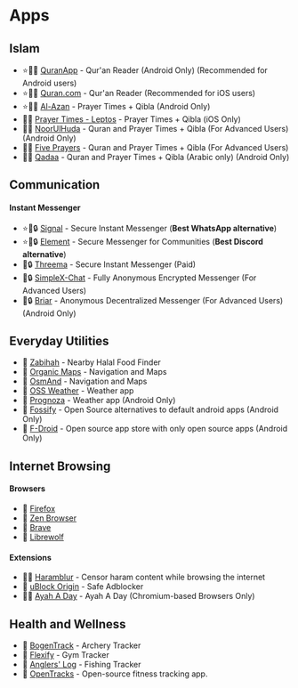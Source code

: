 # Apps

## Islam
 - ⭐🕋🤝 [QuranApp](https://quran.alfaazplus.com/) - Qur'an Reader (Android Only) (Recommended for Android users)
 - ⭐🕋🤝 [Quran.com](https://previous.quran.com/apps?locale=en) - Qur'an Reader (Recommended for iOS users)
 - ⭐🕋🤝 [Al-Azan](https://meypod.github.io/al-azan/) - Prayer Times + Qibla (Android Only)
 - 🕋🤝 [Prayer Times - Leptos](https://apps.apple.com/us/app/prayer-times-leptos/id1587090683) - Prayer Times + Qibla (iOS Only)
 - 🕋🤝 [NoorUlHuda](https://github.com/mirfatif/NoorUlHuda) - Quran and Prayer Times + Qibla (For Advanced Users) (Android Only)
 - 🕋🤝 [Five Prayers](https://github.com/Five-Prayers/five-prayers-android/blob/main/README.md) - Quran and Prayer Times + Qibla (For Advanced Users)
 - 🕋🤝 [Qadaa](https://github.com/muslimpack/Qadaa/blob/main/README.md) - Quran and Prayer Times + Qibla (Arabic only) (Android Only)

## Communication
 #### Instant Messenger
 - ⭐🤝🔒 [Signal](https://simplex.chat/) - Secure Instant Messenger (**Best WhatsApp alternative**)
 - ⭐🤝🔒 [Element](https://element.io/download) - Secure Messenger for Communities (**Best Discord alternative**)
 - 🤝🔒 [Threema](https://threema.ch/) - Secure Instant Messenger (Paid)
 - 🤝🔒 [SimpleX-Chat](https://simplex.chat/) - Fully Anonymous Encrypted Messenger (For Advanced Users)
 - 🤝🔒 [Briar](https://briarproject.org/) - Anonymous Decentralized Messenger (For Advanced Users) (Android Only)

## Everyday Utilities
 - 🕋 [Zabihah](https://www.zabihah.com/) - Nearby Halal Food Finder
 - 🤝 [Organic Maps](https://organicmaps.app/) - Navigation and Maps
 - 🤝 [OsmAnd](https://osmand.net/) - Navigation and Maps
 - 🤝 [OSS Weather](https://github.com/Akylas/oss-weather/blob/master/Readme.md) - Weather app
 - 🤝 [Prognoza](https://github.com/davidtakac/prognoza/blob/dev/README.md) - Weather app (Android Only)
 - 🤝 [Fossify](https://www.fossify.org/) - Open Source alternatives to default android apps (Android Only)
 - 🤝 [F-Droid](https://f-droid.org/en/) -  Open source app store with only open source apps (Android Only)
 
## Internet Browsing
 #### Browsers
 - 🤝 [Firefox](https://www.mozilla.org/en-US/firefox/new/)
 - 🤝 [Zen Browser](https://zen-browser.app/)
 - 🤝 [Brave](https://www.mozilla.org/en-US/firefox/new/)
 - 🤝 [Librewolf](https://librewolf.net/)
 #### Extensions
 - 🕋🤝 [Haramblur](https://linktr.ee/haramblur) - Censor haram content while browsing the internet
 - 🤝 [uBlock Origin](https://ublockorigin.com/) - Safe Adblocker
 - 🕋🤝 [Ayah A Day](https://ayahaday.com/) - Ayah A Day (Chromium-based Browsers Only)

## Health and Wellness
 - 🤝 [BogenTrack](https://bogentrack.app/) - Archery Tracker
 - 🤝 [Flexify](https://flexify.presley.nz/) - Gym Tracker
 - 🤝 [Anglers' Log](https://anglerslog.ca/) - Fishing Tracker
 - 🤝 [OpenTracks](https://opentracksapp.com/) - Open-source fitness tracking app.  